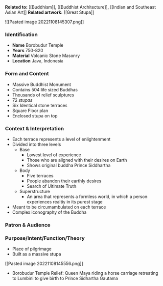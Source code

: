 **Related to:** [[Buddhism]], [[Buddhist Architecture]], [[Indian and Southeast Asian Art]]
**Related artwork:** [[Great Stupa]]

![[Pasted image 20221108145307.png]]

### Identification
- **Name** Borobudur Temple
- **Years** 750-820
- **Material** Volcanic Stone Masonry
- **Location** Java, Indonesia

### Form and Content
- Massive Buddhist Monument
- Contains 504 life sized Buddhas
- Thousands of relief sculptures
- 72 *stupas*
- Six Identical stone terraces
- Square Floor plan
- Enclosed stupa on top

### Context & Interpretation
- Each terrace represents a level of enlightenment
- Divided into three levels
	- Base
		- Lowest level of experience
		- Those who are aligned with their desires on Earth
		- Shows original buddha Prince Siddhartha
	- Body
		- Five terraces
		- People abandon their earthly desires
		- Search of Ultimate Truth
	- Superstructure
		- An area that represents a formless world, in which a person experiences realtiy in its purest stage
- Meant to be circumambulated on each terrace
- Complex iconography of the Buddha

### Patron & Audience


### Purpose/Intent/Function/Theory
- Place of pilgrimage
- Built as a massive stupa

[[Pasted image 20221108145556.png]]
- Borobudur Temple Relief: Queen Maya riding a horse carriage retreating to Lumbini to give birth to Prince Sidhartha Gautama

